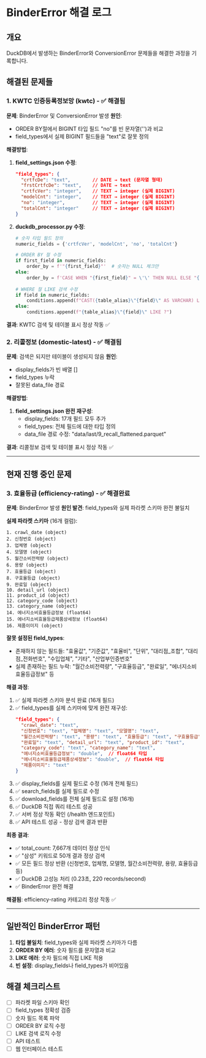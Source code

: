 # BinderError 해결 로그

## 개요
DuckDB에서 발생하는 BinderError와 ConversionError 문제들을 해결한 과정을 기록합니다.

## 해결된 문제들

### 1. KWTC 인증등록정보망 (kwtc) - ✅ 해결됨

**문제**: BinderError 및 ConversionError 발생
**원인**: 
- ORDER BY절에서 BIGINT 타입 필드 "no"를 빈 문자열('')과 비교
- field_types에서 실제 BIGINT 필드들을 "text"로 잘못 정의

**해결방법**:
1. **field_settings.json 수정**:
   ```json
   "field_types": {
     "crtfcDe": "text",        // DATE → text (문자열 형태)
     "frstCrtfcDe": "text",    // DATE → text  
     "crtfcVer": "integer",    // TEXT → integer (실제 BIGINT)
     "modelCnt": "integer",    // TEXT → integer (실제 BIGINT)
     "no": "integer",          // TEXT → integer (실제 BIGINT)
     "totalCnt": "integer"     // TEXT → integer (실제 BIGINT)
   }
   ```

2. **duckdb_processor.py 수정**:
   ```python
   # 숫자 타입 필드 정의
   numeric_fields = {'crtfcVer', 'modelCnt', 'no', 'totalCnt'}
   
   # ORDER BY 절 수정
   if first_field in numeric_fields:
       order_by = f'"{first_field}"'  # 숫자는 NULL 체크만
   else:
       order_by = f'CASE WHEN "{first_field}" = \'\' THEN NULL ELSE "{first_field}" END'
       
   # WHERE 절 LIKE 검색 수정  
   if field in numeric_fields:
       conditions.append(f"CAST({table_alias}\"{field}\" AS VARCHAR) LIKE ?")
   else:
       conditions.append(f"{table_alias}\"{field}\" LIKE ?")
   ```

**결과**: KWTC 검색 및 테이블 표시 정상 작동 ✅

### 2. 리콜정보 (domestic-latest) - ✅ 해결됨

**문제**: 검색은 되지만 테이블이 생성되지 않음
**원인**: 
- display_fields가 빈 배열 []
- field_types 누락
- 잘못된 data_file 경로

**해결방법**:
1. **field_settings.json 완전 재구성**:
   - display_fields: 17개 필드 모두 추가
   - field_types: 전체 필드에 대한 타입 정의
   - data_file 경로 수정: "data/last/9_recall_flattened.parquet"

**결과**: 리콜정보 검색 및 테이블 표시 정상 작동 ✅

---

## 현재 진행 중인 문제

### 3. 효율등급 (efficiency-rating) - ✅ 해결완료

**문제**: BinderError 발생
**원인 발견**: field_types와 실제 파라켓 스키마 완전 불일치

**실제 파라켓 스키마** (16개 컬럼):
```
1. crawl_date (object)
2. 신청번호 (object)  
3. 업체명 (object)
4. 모델명 (object)
5. 월간소비전력량 (object)
6. 용량 (object)
7. 효율등급 (object)
8. 구효율등급 (object)  
9. 완료일 (object)
10. detail_url (object)
11. product_id (object)
12. category_code (object) 
13. category_name (object)
14. 에너지소비효율등급정보 (float64)
15. 에너지소비효율등급제품상세정보 (float64)
16. 제품이미지 (object)
```

**잘못 설정된 field_types**:
- 존재하지 않는 필드들: "효율값", "기준값", "효율비", "단위", "대리점_조합", "대리점_전화번호", "수입업체", "기타", "산업부인증번호"
- 실제 존재하는 필드 누락: "월간소비전력량", "구효율등급", "완료일", "에너지소비효율등급정보" 등

**해결 과정**:
1. ✅ 실제 파라켓 스키마 분석 완료 (16개 필드)
2. ✅ field_types를 실제 스키마에 맞게 완전 재구성:
   ```json
   "field_types": {
     "crawl_date": "text",
     "신청번호": "text", "업체명": "text", "모델명": "text",
     "월간소비전력량": "text", "용량": "text", "효율등급": "text", "구효율등급": "text",
     "완료일": "text", "detail_url": "text", "product_id": "text", 
     "category_code": "text", "category_name": "text",
     "에너지소비효율등급정보": "double",  // float64 타입
     "에너지소비효율등급제품상세정보": "double",  // float64 타입
     "제품이미지": "text"
   }
   ```
3. ✅ display_fields를 실제 필드로 수정 (16개 전체 필드)
4. ✅ search_fields를 실제 필드로 수정
5. ✅ download_fields를 전체 실제 필드로 설정 (16개)
6. ✅ DuckDB 직접 쿼리 테스트 성공
7. ✅ 서버 정상 작동 확인 (/health 엔드포인트)
8. ✅ API 테스트 성공 - 정상 검색 결과 반환

**최종 결과**:
- ✅ total_count: 7,667개 데이터 정상 인식
- ✅ "삼성" 키워드로 50개 결과 정상 검색
- ✅ 모든 필드 정상 반환 (신청번호, 업체명, 모델명, 월간소비전력량, 용량, 효율등급 등)
- ✅ DuckDB 고성능 처리 (0.23초, 220 records/second)
- ✅ BinderError 완전 해결

**해결됨**: efficiency-rating 카테고리 정상 작동 ✅

---

## 일반적인 BinderError 패턴

1. **타입 불일치**: field_types와 실제 파라켓 스키마가 다름
2. **ORDER BY 에러**: 숫자 필드를 문자열과 비교
3. **LIKE 에러**: 숫자 필드에 직접 LIKE 적용
4. **빈 설정**: display_fields나 field_types가 비어있음

## 해결 체크리스트

- [ ] 파라켓 파일 스키마 확인
- [ ] field_types 정확성 검증  
- [ ] 숫자 필드 목록 파악
- [ ] ORDER BY 로직 수정
- [ ] LIKE 검색 로직 수정
- [ ] API 테스트
- [ ] 웹 인터페이스 테스트